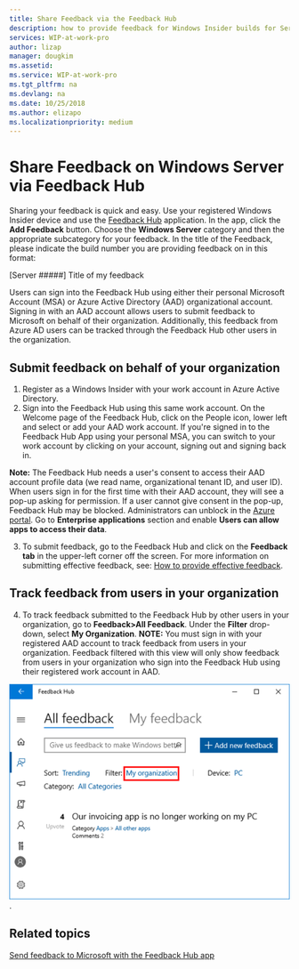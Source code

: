 ```yaml
---
title: Share Feedback via the Feedback Hub
description: how to provide feedback for Windows Insider builds for Server.
services: WIP-at-work-pro
author: lizap
manager: dougkim
ms.assetid: 
ms.service: WIP-at-work-pro
ms.tgt_pltfrm: na
ms.devlang: na
ms.date: 10/25/2018
ms.author: elizapo
ms.localizationpriority: medium
---
```


# Share Feedback on Windows Server via Feedback Hub
Sharing your feedback is quick and easy. Use your registered Windows Insider device and use the [Feedback Hub](feedback-hub:///) application. In the app, click the __Add Feedback__ button. Choose the __Windows Server__ category and then the appropriate subcategory for your feedback. In the title of the Feedback, please indicate the build number you are providing feedback on in this format:

[Server #####] Title of my feedback

Users can sign into the Feedback Hub using either their personal Microsoft Account (MSA) or Azure Active Directory (AAD) organizational account. Signing in with an AAD account allows users to submit feedback to Microsoft on behalf of their organization. Additionally, this feedback from Azure AD users can be tracked through the Feedback Hub other users in the organization.



## Submit feedback on behalf of your organization
1. Register as a Windows Insider with your work account in Azure Active Directory.
2. Sign into the Feedback Hub using this same work account. On the Welcome page of the Feedback Hub, click on the People icon, lower left and select or add your AAD work account. If you're signed in to the Feedback Hub App using your personal MSA, you can switch to your work account by clicking on your account, signing out and signing back in.

__Note:__ The Feedback Hub needs a user's consent to access their AAD account profile data (we read name, organizational tenant ID, and user ID). When users sign in for the first time with their AAD account, they will see a pop-up asking for permission. If a user cannot give consent in the pop-up, Feedback Hub may be blocked. Administrators can unblock in the [Azure portal](https://portal.azure.com/). Go to __Enterprise applications__ section and enable __Users can allow apps to access their data__. 

3. To submit feedback, go to the Feedback Hub and click on the __Feedback tab__ in the upper-left corner off the screen. For more information on submitting effective feedback, see: [How to provide effective feedback](https://insider.windows.com/en-us/how-to-feedback/).  

## Track feedback from users in your organization
4. To track feedback submitted to the Feedback Hub by other users in your organization, go to __Feedback>All Feedback__. Under the __Filter__ drop-down, select __My Organization__. 
__NOTE:__ You must sign in with your registered AAD account to track feedback from users in your organization. Feedback filtered with this view will only show feedback from users in your organization who sign into the Feedback Hub using their registered work account in AAD. 

![organizational feedback](images/wip-4-server-feedback.png "organizational feedback"). 

## Related topics
[Send feedback to Microsoft with the Feedback Hub app](https://support.microsoft.com/en-us/help/4021566/windows-10-send-feedback-to-microsoft-with-feedback-hub-app)